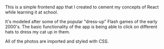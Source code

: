 This is a simple frontend app that I created to cement my concepts of React while learning it at school. 

It's modeled after some of the popular "dress-up" Flash games of the early 2000's. The basic functionality of the app is being able to click on different hats to dress my cat up in them. 

All of the photos are imported and styled with CSS. 
